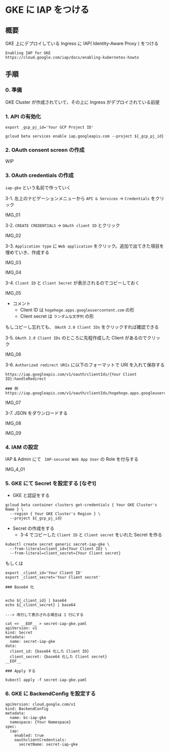 # GKE に IAP をつける

## 概要

GKE 上にデプロイしている Ingress に IAP( Identity-Aware Proxy ) をつける


```
Enabling IAP for GKE
https://cloud.google.com/iap/docs/enabling-kubernetes-howto
```

## 手順

### 0. 準備

GKE Cluster が作成されていて、その上に Ingress がデプロイされている前提


### 1. API の有効化

```
export _gcp_pj_id='Your GCP Project ID'
```
```
gcloud beta services enable iap.googleapis.com --project ${_gcp_pj_id}
```

### 2. OAuth consent screen の作成

WIP

### 3. OAuth credentials の作成

`iap-gke` という名前で作っていく


3-1. 左上のナビゲーションメニューから `API & Services` -> `Credentials` をクリック

IMG_01

3-2. `CREATE CREDENTIALS` -> `OAuth client ID` とクリック

IMG_02

3-3. `Application type` に `Web application` をクリック。追加で出てきた項目を埋めていき、作成する

IMG_03

IMG_04

3-4. `Client ID` と `Client Secret` が表示されるのでコピーしておく

IMG_05

+ コメント
  + Client ID は `hogehoge.apps.googleusercontent.com` の形
  + Client secret は `ランダムな文字列` の形

もしコピーし忘れても、 `OAuth 2.0 Client IDs` をクリックすれば確認できる


3-5. `OAuth 2.0 Client IDs` のところに先程作成した Client があるのでクリック

IMG_06

3-6. `Authorized redirect URIs` に以下のフォーマットで URI を入れて保存する

```
https://iap.googleapis.com/v1/oauth/clientIds/{Your Client ID}:handleRedirect
```

```
### 例
https://iap.googleapis.com/v1/oauth/clientIds/hogehoge.apps.googleusercontent.com:handleRedirect
```

IMG_07

3-7. JSON をダウンロードする

IMG_08

IMG_09

### 4. IAM の設定

IAP & Admin にて ` IAP-secured Web App User` の Role を付与する

IMG_4_01

### 5. GKE にて Secret を設定する [なぞ1]

+ GKE と認証をする

```
gcloud beta container clusters get-credentials { Your GKE Cluster's Name } \
  --region { Your GKE Cluster's Region } \
  --project ${_gcp_pj_id}
```

+ Secret の作成をする
  + 3-4 でコピーした `Client ID` と `Client secret` をいれた Secret を作る

```
kubectl create secret generic secret-iap-gke \
  --from-literal=client_id={Your Client ID} \
  --from-literal=client_secret={Your Client secret}
```

もしくは

```
export _client_id='Your Client ID'
export _client_secret='Your Client secret'
```
```
### Base64 化


echo ${_client_id} | base64
echo ${_client_secret} | base64

---> 改行して表示される場合は 1 行にする
```

```
cat << __EOF__ > secret-iap-gke.yaml
apiVersion: v1
kind: Secret
metadata:
  name: secret-iap-gke
data:
  client_id: {base64 化した Client ID}
  client_secret: {base64 化した Client secret}
__EOF__
```
```
### Apply する

kubectl apply -f secret-iap-gke.yaml
```

### 6. GKE に BackendConfig を設定する

```
apiVersion: cloud.google.com/v1
kind: BackendConfig
metadata:
  name: bc-iap-gke
  namespace: {Your Namespace}
spec:
  iap:
    enabled: true
    oauthclientCredentials:
      secretName: secret-iap-gke
```
